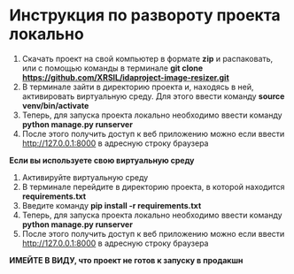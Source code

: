 # Инструкция по развороту проекта локально

1. Скачать проект на свой компьютер в формате **zip** и распаковать, или с помощью команды в терминале **git clone https://github.com/XRSIL/idaproject-image-resizer.git**
2. В терминале зайти в директорию проекта и, находясь в ней, активировать виртуальную среду. Для этого ввести команду **source venv/bin/activate**
3. Теперь, для запуска проекта локально необходимо ввести команду **python manage.py runserver**
4. После этого получить доступ к веб приложению можно если ввести http://127.0.0.1:8000 в адресную строку браузера

**Если вы используете свою виртуальную среду**

1. Активируйте виртуальную среду
2. В терминале перейдите в директорию проекта, в которой находится **requirements.txt**
3. Введите команду **pip install -r requirements.txt**
4. Теперь, для запуска проекта локально необходимо ввести команду **python manage.py runserver**
5. После этого получить доступ к веб приложению можно если ввести http://127.0.0.1:8000 в адресную строку браузера

**ИМЕЙТЕ В ВИДУ, что проект не готов к запуску в продакшн**
